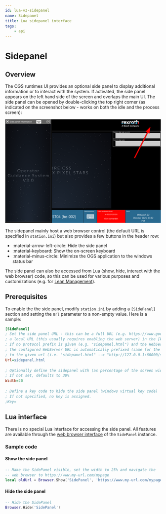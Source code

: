 ```yaml
---
id: lua-v3-sidepanel
name: Sidepanel
title: Lua sidepanel interface
tags:
    - api
---
```


# Sidepanel

## Overview 

The OGS runtimes UI provides an optional side panel to display additional information or to interact with the system. If activated, the side panel appears on the left hand side of the screen and overlaps the main UI. The side panel can be opened by double-clicking the top right corner (as indicated on the screenshot below - works on both the idle and the process screen): 

![sidepanel](./resources/sidepanel.png)

The sidepanel mainly host a web browser control (the default URL is specified in `station.ini`) but also provides a few buttons in the header row:

- :material-arrow-left-circle: Hide the side panel
- :material-keyboard: Show the on-screen keyboard
- :material-minus-circle: Minimize the OGS application to the windows status bar

The side panel can also be accessed from Lua (show, hide, interact with the web browser) code, so this can be used for various purposes and customizations (e.g. for [Lean Management](lean-button.md)).  

## Prerequisites

To enable the the side panel, modify `station.ini` by adding a `[SidePanel]` section and setting the `Url` parameter to a non-empty value. Here is a sample:

``` ini title="station.ini"
[SidePanel]
; Set the side panel URL - this can be a full URL (e.g. https://www.google.com) or
; a local URL (this usually requires enabling the web server) in the [WebServer] section.
; If no protocol prefix is given (e.g. "sidepanel.html") and the WebServer is enabled,
; the configured WebServer URL is automatically prefixed (same for the local:// protocol)
; to the given url (i.e. "sidepanel.html" --> "http://127.0.0.1:60000/sidepanel.html).
Url=sidepanel.html

; Optionally define the sidepanel with (as percentage of the screen width: 1-99)
; If not set, defaults to 30%
Width=20

; Define a key code to hide the side panel (windows virtual key code)
; If not specified, no key is assigned.
;Key=
```

## Lua interface

There is no special Lua interface for accessing the side panel. All features are available through the [web browser interface](./webbrowser.md) of the `SidePanel` instance.

### Sample code

#### Show the side panel
```LUA
-- Make the SidePanel visible, set the width to 25% and navigate the
-- web browser to https://www.my-url.com/mypage
local oldUrl = Browser.Show('SidePanel', 'https://www.my-url.com/mypage', false, '25')
```

#### Hide the side panel
```LUA
-- Hide the SidePanel
Browser.Hide('SidePanel')
```

